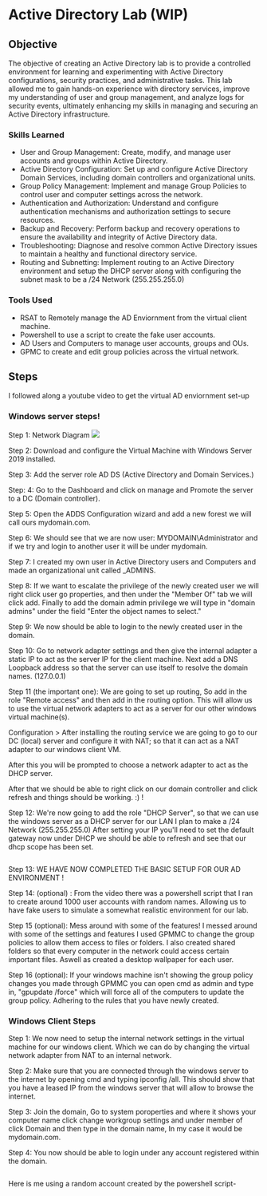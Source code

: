 # Active Directory Lab (WIP)



## Objective
The objective of creating an Active Directory lab is to provide a controlled environment for learning and experimenting with Active Directory configurations, security practices, and administrative tasks. This lab allowed me to gain hands-on experience with directory services, improve my understanding of user and group management, and analyze logs for security events, ultimately enhancing my skills in managing and securing an Active Directory infrastructure.

### Skills Learned
- User and Group Management: Create, modify, and manage user accounts and groups within Active Directory.
- Active Directory Configuration: Set up and configure Active Directory Domain Services, including domain controllers and organizational units.
- Group Policy Management: Implement and manage Group Policies to control user and computer settings across the network.
- Authentication and Authorization: Understand and configure authentication mechanisms and authorization settings to secure resources.
- Backup and Recovery: Perform backup and recovery operations to ensure the availability and integrity of Active Directory data.
- Troubleshooting: Diagnose and resolve common Active Directory issues to maintain a healthy and functional directory service.
- Routing and Subnetting: Implement routing to an Active Directory environment and setup the DHCP server along with configuring the subnet mask to be a /24 Network (255.255.255.0)

### Tools Used
- RSAT to Remotely manage the AD Enviornment from the virtual client machine.
- Powershell to use a script to create the fake user accounts.
- AD Users and Computers to manage user accounts, groups and OUs.
- GPMC to create and edit group policies across the virtual network. 

## Steps
I followed along a youtube video to get the virtual AD enviornment set-up 
### Windows server steps!
 Step 1: Network Diagram ![](https://i.imgur.com/a8KCLM9.png)
 
 Step 2: Download and configure the Virtual Machine with Windows Server 2019 installed.  <img src="Pictures/Windows server Internal adapter.PNG" class="img-responsive" alt=""> <img src="Pictures/Windows server NAT adapter.PNG" class="img-responsive" alt="">
 
 Step 3: Add the server role AD DS (Active Directory and Domain Services.)<img src="Pictures/addroles.PNG" class="img-responsive" alt=""> <img src="Pictures/AD DS.PNG" class="img-responsive" alt="">
 
 Step: 4: Go to the Dashboard and click on manage and Promote the server to a DC (Domain controller). <img src="Pictures/domain controller setup.PNG" class="img-responsive" alt="">
 
 Step 5: Open the ADDS Configuration wizard and add a new forest we will call ours mydomain.com.<img src="Pictures/mydomain.PNG" class="img-responsive" alt="">
 
Step 6: We should see that we are now user: MYDOMAIN\Administrator and if we try and login to another user it will be under mydomain.<img src="Pictures/under a domain.PNG" class="img-responsive" alt="">

Step 7: I created my own user in Active Directory users and Computers and made an organizational unit called _ADMINS.<img src="Pictures/create user in OU.PNG" class="img-responsive" alt="">

Step 8: If we want to escalate the privilege of the newly created user we will right click user go properties, and then under the "Member Of" tab we will click add. Finally to add the domain admin privilege we will type in "domain admins" under the field "Enter the object names to select." 
<img src="Pictures/a-graeseadmin.PNG" class="img-responsive" alt="">

Step 9: We now should be able to login to the newly created user in the domain. <img src="Pictures/login1.PNG" class="img-responsive" alt="">

Step 10: Go to network adapter settings and then give the internal adapter a static IP to act as the server IP for the client machine. Next add a DNS Loopback address so that the server can use itself to resolve the domain names. (127.0.0.1)<img src="Pictures/setting up internal adapter.PNG" class="img-responsive" alt="">

Step 11 (the important one): We are going to set up routing, So add in the role "Remote access" and then add in the routing option. This will allow us to use the virtual network adapters to act as a server for our other windows virtual machine(s).
<img src="Pictures/setting up routing.PNG" class="img-responsive" alt="">


Configuration > After installing the routing service we are going to go to our DC (local) server and configure it with NAT; so that it can act as a NAT adapter to our windows client VM.<img src="Pictures/routing.PNG" class="img-responsive" alt=""> 

After this you will be prompted to choose a network adapter to act as the DHCP server. <img src="Pictures/internet interface.PNG" class="img-responsive" alt=""> 

After that we should be able to right click on our domain controller and click refresh and things should be working. :) ! 
<img src="Pictures/routing-success.PNG" class="img-responsive" alt="">




Step 12: We're now going to add the role "DHCP Server", so that we can use the windows server as a DHCP server for our LAN I plan to make a /24 Network (255.255.255.0) After setting your IP you'll need to set the default gateway now under DHCP we should be able to refresh and see that our dhcp scope has been set. <img src="Pictures/dhcp.PNG" class="img-responsive" alt="">
<img src="Pictures/100-200.PNG" class="img-responsive" alt="">
<img src="Pictures/defaultgateway.PNG" class="img-responsive" alt="">

<img src="Pictures/Ipv4.PNG" class="img-responsive" alt="">


Step 13: WE HAVE NOW COMPLETED THE BASIC SETUP FOR OUR AD ENVIRONMENT !




Step 14: (optional) : From the video there was a powershell script that I ran to create around 1000 user accounts with random names.  Allowing us to have fake users to simulate a somewhat realistic environment for our lab.<img src="Pictures/pshell script.PNG" class="img-responsive" alt="">

Step 15 (optional): Mess around with some of the features! I messed around with some of the settings and features I used GPMMC to change the group policies to allow them access to files or folders. I also created shared folders so that every computer in the network could access certain important files. Aswell as created a desktop wallpaper for each user.
<img src="Pictures/change desktop gorup policy.PNG" class="img-responsive" alt="">

Step 16 (optional): If your windows machine isn't showing the group policy changes you made through GPMMC you can open cmd as admin and type in, "gpupdate /force" which will force all of the computers to update the group policy. Adhering to the rules that you have newly created. <img src="Pictures/gpupdate force.PNG" class="img-responsive" alt="">

### Windows Client Steps 

Step 1: We now need to setup the internal network settings in the virtual machine for our windows client. Which we can do by changing the virtual network adapter from NAT to an internal network. <img src="Pictures/inet windows client.PNG" class="img-responsive" alt="">

Step 2: Make sure that you are connected through the windows server to the internet by opening cmd and typing ipconfig /all. This should show that you have a leased IP from the windows server that will allow to browse the internet. <img src="Pictures/windows ipconfig.PNG" class="img-responsive" alt="">

Step 3: Join the domain, Go to system poroperties and where it shows your computer name click change workgroup settings and under member of click Domain and then type in the domain name, In my case it would be mydomain.com. <img src="Pictures/change client to be inside of domain.PNG" class="img-responsive" alt="">

Step 4: You now should be able to login under any account registered within the domain.

<img src="Pictures/domain successful.PNG" class="img-responsive" alt="">

 Here is me using a random account created by the powershell script- <img src="Pictures/abonivita.PNG" class="img-responsive" alt="">




